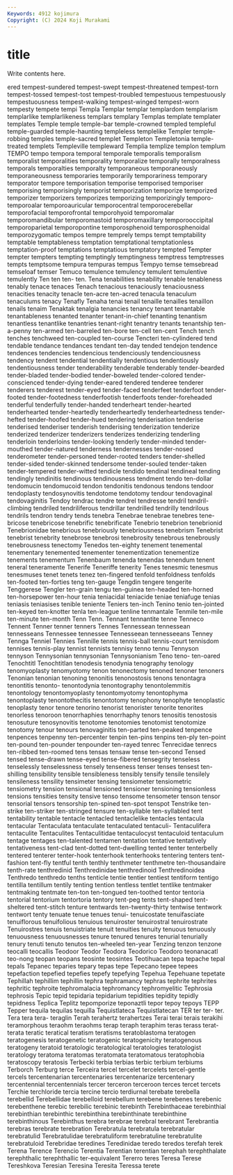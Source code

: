 ```yaml
---
Keywords: 4912 kojimura
Copyright: (C) 2024 Koji Murakami
---
```


# title

Write contents here.



ered tempest-sundered tempest-swept tempest-threatened tempest-torn
tempest-tossed tempest-tost tempest-troubled tempestuous tempestuously tempestuousness tempest-walking tempest-winged tempest-worn tempesty
tempete tempi Templa Templar templar templardom templarism templarlike templarlikeness templars
templary Templas template templater templates Temple temple temple-bar temple-crowned templed
templeful temple-guarded temple-haunting templeless templelike Templer temple-robbing temples temple-sacred templet
Templeton Templetonia temple-treated templets Templeville templeward Templia templize templon templum
TEMPO tempo tempora temporal temporale temporalis temporalism temporalist temporalities temporality
temporalize temporally temporalness temporals temporalties temporalty temporaneous temporaneously temporaneousness temporaries
temporarily temporariness temporary temporator tempore temporisation temporise temporised temporiser temporising
temporisingly temporist temporization temporize temporized temporizer temporizers temporizes temporizing temporizingly
temporo- temporoalar temporoauricular temporocentral temporocerebellar temporofacial temporofrontal temporohyoid temporomalar temporomandibular
temporomastoid temporomaxillary temporooccipital temporoparietal temporopontine temporosphenoid temporosphenoidal temporozygomatic tempos tempre
temprely temps tempt temptability temptable temptableness temptation temptational temptationless temptation-proof
temptations temptatious temptatory tempted Tempter tempter tempters tempting temptingly temptingness
temptress temptresses tempts temptsome tempura tempuras tempus Tempyo temse temsebread
temseloaf temser Temuco temulence temulency temulent temulentive temulently Ten ten
ten- ten. Tena tenabilities tenability tenable tenableness tenably tenace tenaces
Tenach tenacious tenaciously tenaciousness tenacities tenacity tenacle ten-acre ten-acred tenacula
tenaculum tenaculums tenacy Tenafly Tenaha tenai tenail tenaille tenailles tenaillon
tenails tenaim Tenaktak tenalgia tenancies tenancy tenant tenantable tenantableness tenanted
tenanter tenant-in-chief tenanting tenantism tenantless tenantlike tenantries tenant-right tenantry tenants
tenantship ten-a-penny ten-armed ten-barreled ten-bore ten-cell ten-cent Tench tench tenches
tenchweed ten-coupled ten-course Tencteri ten-cylindered tend tendable tendance tendances tendant
ten-day tended tendejon tendence tendences tendencies tendencious tendenciously tendenciousness tendency
tendent tendential tendentially tendentious tendentiously tendentiousness tender tenderability tenderable tenderably
tender-bearded tender-bladed tender-bodied tender-boweled tender-colored tender-conscienced tender-dying tender-eared tendered tenderee
tenderer tenderers tenderest tender-eyed tender-faced tenderfeet tenderfoot tender-footed tender-footedness tenderfootish
tenderfoots tender-foreheaded tenderful tenderfully tender-handed tenderheart tender-hearted tenderhearted tender-heartedly tenderheartedly
tenderheartedness tender-hefted tender-hoofed tender-hued tendering tenderisation tenderise tenderised tenderiser tenderish
tenderising tenderization tenderize tenderized tenderizer tenderizers tenderizes tenderizing tenderling tenderloin
tenderloins tender-looking tenderly tender-minded tender-mouthed tender-natured tenderness tendernesses tender-nosed tenderometer
tender-personed tender-rooted tenders tender-shelled tender-sided tender-skinned tendersome tender-souled tender-taken tender-tempered
tender-witted tendicle tendido tendinal tendineal tending tendingly tendinitis tendinous tendinousness
tendment tendo ten-dollar tendomucin tendomucoid tendon tendonitis tendonous tendons tendoor
tendoplasty tendosynovitis tendotome tendotomy tendour tendovaginal tendovaginitis Tendoy tendrac tendre
tendrel tendresse tendril tendril-climbing tendriled tendriliferous tendrillar tendrilled tendrilly tendrilous
tendrils tendron tendry tends tenebra Tenebrae tenebrae tenebres tene-bricose tenebricose
tenebrific tenebrificate Tenebrio tenebrion tenebrionid Tenebrionidae tenebrious tenebriously tenebriousness tenebrism
Tenebrist tenebrist tenebrity tenebrose tenebrosi tenebrosity tenebrous tenebrously tenebrousness tenectomy
Tenedos ten-eighty tenement tenemental tenementary tenemented tenementer tenementization tenementize tenements
tenementum Tenenbaum tenenda tenendas tenendum tenent teneral teneramente Tenerife Teneriffe
tenerity Tenes tenesmic tenesmus tenesmuses tenet tenets tenez ten-fingered tenfold
tenfoldness tenfolds ten-footed ten-forties teng ten-gauge Tengdin tengere tengerite Tenggerese
Tengler ten-grain tengu ten-guinea ten-headed ten-horned ten-horsepower ten-hour tenia teniacidal
teniacide teniae teniafuge tenias teniasis teniasises tenible teniente Teniers ten-inch
Tenino tenio ten-jointed ten-keyed ten-knotter tenla ten-league tenline tenmantale Tenmile
ten-mile ten-minute ten-month Tenn Tenn. Tennant tennantite tenne Tenneco Tennent
Tenner tenner tenners Tennes Tennessean tennessean tennesseans Tennessee tennessee Tennesseean
tennesseeans Tenney Tennga Tenniel Tennies Tennille tennis tennis-ball tennis-court tennisdom
tennises tennis-play tennist tennists tennisy tenno tennu Tennyson tennyson Tennysonian
tennysonian Tennysonianism Teno teno- ten-oared Tenochtitl Tenochtitlan tenodesis tenodynia tenography
tenology tenomyoplasty tenomyotomy tenon tenonectomy tenoned tenoner tenoners Tenonian tenonian
tenoning tenonitis tenonostosis tenons tenontagra tenontitis tenonto- tenontodynia tenontography tenontolemmitis
tenontology tenontomyoplasty tenontomyotomy tenontophyma tenontoplasty tenontothecitis tenontotomy tenophony tenophyte tenoplastic
tenoplasty tenor tenore tenorino tenorist tenorister tenorite tenorites tenorless tenoroon
tenorrhaphies tenorrhaphy tenors tenositis tenostosis tenosuture tenosynovitis tenotome tenotomies tenotomist
tenotomize tenotomy tenour tenours tenovaginitis ten-parted ten-peaked tenpence tenpences tenpenny
ten-percenter tenpin ten-pins tenpins ten-ply ten-point ten-pound ten-pounder tenpounder ten-rayed
tenrec Tenrecidae tenrecs ten-ribbed ten-roomed tens tensas tensaw tense ten-second
Tensed tensed tense-drawn tense-eyed tense-fibered tensegrity tenseless tenselessly tenselessness tensely
tenseness tenser tenses tensest ten-shilling tensibility tensible tensibleness tensibly tensify
tensile tensilely tensileness tensility tensimeter tensing tensiometer tensiometric tensiometry tension
tensional tensioned tensioner tensioning tensionless tensions tensities tensity tensive tenso
tensome tensometer tenson tensor tensorial tensors tensorship ten-spined ten-spot tenspot
Tenstrike ten-strike ten-striker ten-stringed tensure ten-syllable ten-syllabled tent tentability tentable
tentacle tentacled tentaclelike tentacles tentacula tentacular Tentaculata tentaculate tentaculated tentaculi-
Tentaculifera tentaculite Tentaculites Tentaculitidae tentaculocyst tentaculoid tentaculum tentage tentages ten-talented
tentamen tentation tentative tentatively tentativeness tent-clad tent-dotted tent-dwelling tented tenter
tenterbelly tentered tenterer tenter-hook tenterhook tenterhooks tentering tenters tent-fashion tent-fly
tentful tenth tenthly tenthmeter tenthmetre ten-thousandaire tenth-rate tenthredinid Tenthredinidae tenthredinoid
Tenthredinoidea Tenthredo tenthredo tenths tenticle tentie tentier tentiest tentiform tentigo
tentilla tentillum tentily tenting tention tentless tentlet tentlike tentmaker tentmaking
tentmate ten-ton ten-tongued ten-toothed tentor tentoria tentorial tentorium tentortoria tentory
tent-peg tents tent-shaped tent-sheltered tent-stitch tenture tentwards ten-twenty-thirty tentwise tentwork
tentwort tenty tenuate tenue tenues tenui- tenuicostate tenuifasciate tenuiflorous tenuifolious
tenuious tenuiroster tenuirostral tenuirostrate Tenuirostres tenuis tenuistriate tenuit tenuities tenuity
tenuous tenuously tenuousness tenuousnesses tenure tenured tenures tenurial tenurially tenury
tenuti tenuto tenutos ten-wheeled ten-year Tenzing tenzon tenzone teocalli teocallis
Teodoor Teodor Teodora Teodorico Teodoro teonanacatl teo-nong teopan teopans teosinte
teosintes Teotihuacan tepa tepache tepal tepals Tepanec teparies tepary tepas
tepe Tepecano tepee tepees tepefaction tepefied tepefies tepefy tepefying Tepehua
Tepehuane tepetate Tephillah tephillim tephillin tephra tephramancy tephras tephrite tephrites
tephritic tephroite tephromalacia tephromancy tephromyelitic Tephrosia tephrosis Tepic tepid tepidaria
tepidarium tepidities tepidity tepidly tepidness Teplica Teplitz tepomporize teponaztli tepor
tepoy tepoys TEPP Tepper tequila tequilas tequilla Tequistlateca Tequistlatecan TER
ter ter- ter. Tera tera tera- teraglin Terah terahertz terahertzes
Terai terai terais terakihi teramorphous teraohm teraohms terap teraph teraphim
teras terass terat- terata teratic teratical teratism teratisms teratoblastoma teratogen
teratogenesis teratogenetic teratogenic teratogenicity teratogenous teratogeny teratoid teratologic teratological teratologies
teratologist teratology teratoma teratomas teratomata teratomatous teratophobia teratoscopy teratosis Terbecki
terbia terbias terbic terbium terbiums Terborch Terburg terce Terceira tercel
tercelet tercelets tercel-gentle tercels tercentenarian tercentenaries tercentenarize tercentenary tercentennial tercentennials
tercer terceron terceroon terces tercet tercets Terchie terchloride tercia tercine
tercio terdiurnal terebate terebella terebellid Terebellidae terebelloid terebellum terebene terebenes
terebenic terebenthene terebic terebilic terebinic terebinth Terebinthaceae terebinthial terebinthian terebinthic
terebinthina terebinthinate terebinthine terebinthinous Terebinthus terebra terebrae terebral terebrant Terebrantia
terebras terebrate terebration Terebratula terebratula terebratular terebratulid Terebratulidae terebratuliform terebratuline
terebratulite terebratuloid Terebridae teredines Teredinidae teredo teredos terefah terek Terena
Terence Terencio Terentia Terentian terentian terephah terephthalate terephthalic terephthallic ter-equivalent
Tererro teres Teresa Terese Tereshkova Teresian Teresina Teresita Teressa terete
